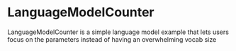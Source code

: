 # LanguageModelCounter
LanguageModelCounter is a simple language model example that lets users focus on the parameters instead of having an overwhelming vocab size
